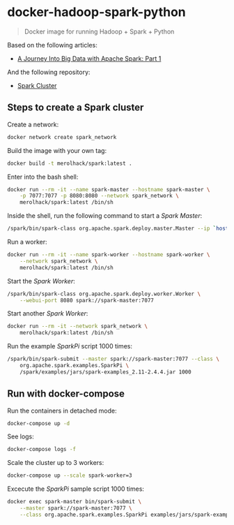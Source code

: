 # docker-hadoop-spark-python

> Docker image for running Hadoop + Spark + Python

Based on the following articles:

* [A Journey Into Big Data with Apache Spark: Part 1](https://towardsdatascience.com/a-journey-into-big-data-with-apache-spark-part-1-5dfcc2bccdd2)

And the following repository:

* [Spark Cluster](https://github.com/QwertyJack/spark-cluster)

## Steps to create a Spark cluster

Create a network:

```bash
docker network create spark_network
```

Build the image with your own tag:

```bash
docker build -t merolhack/spark:latest .
```

Enter into the bash shell:

```bash
docker run --rm -it --name spark-master --hostname spark-master \
    -p 7077:7077 -p 8080:8080 --network spark_network \
    merolhack/spark:latest /bin/sh
```

Inside the shell, run the following command to start a _Spark Master_:

```bash
/spark/bin/spark-class org.apache.spark.deploy.master.Master --ip `hostname` --port 7077 --webui-port 8080
```

Run a worker:

```bash
docker run --rm -it --name spark-worker --hostname spark-worker \
    --network spark_network \
    merolhack/spark:latest /bin/sh
```

Start the _Spark Worker_:

```bash
/spark/bin/spark-class org.apache.spark.deploy.worker.Worker \
    --webui-port 8080 spark://spark-master:7077
```

Start another _Spark Worker_:

```bash
docker run --rm -it --network spark_network \
    merolhack/spark:latest /bin/sh
```

Run the example _SparkPi_ script 1000 times:

```bash
/spark/bin/spark-submit --master spark://spark-master:7077 --class \
    org.apache.spark.examples.SparkPi \
    /spark/examples/jars/spark-examples_2.11-2.4.4.jar 1000
```

## Run with docker-compose

Run the containers in detached mode:

```bash
docker-compose up -d
```

See logs:

```bash
docker-compose logs -f
```

Scale the cluster up to 3 workers:

```bash
docker-compose up --scale spark-worker=3
```

Excecute the _SparkPi_ sample script 1000 times:

```bash
docker exec spark-master bin/spark-submit \
    --master spark://spark-master:7077 \
    --class org.apache.spark.examples.SparkPi examples/jars/spark-examples_2.11-2.4.4.jar 1000
```
